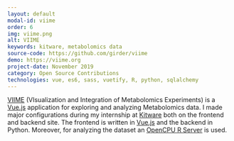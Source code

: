 ```yaml
---
layout: default
modal-id: viime
order: 6
img: viime.png
alt: VIIME
keywords: kitware, metabolomics data
source-code: https://github.com/girder/viime
demo: https://viime.org
project-date: November 2019
category: Open Source Contributions
technologies: vue, es6, sass, vuetify, R, python, sqlalchemy
---
```


[VIIME](https://viime.org) (VIsualization and Integration of Metabolomics Experiments) is a [Vue.js](https://vuejs.org/) application for exploring and analyzing Metabolomics data. I made major configurations during my internship at [Kitware](https://kitware.com) both on the frontend and backend site. The frontend is written in [Vue.js](https://vuejs.org) and the backend in Python. Moreover, for analyzing the dataset an [OpenCPU R Server](https://www.opencpu.org/) is used.